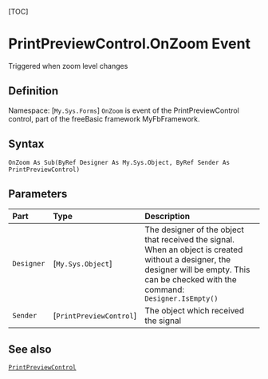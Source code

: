 [TOC]
# PrintPreviewControl.OnZoom Event
Triggered when zoom level changes
## Definition
Namespace: [`My.Sys.Forms`]
`OnZoom` is event of the PrintPreviewControl control, part of the freeBasic framework MyFbFramework.
## Syntax
```freeBasic
OnZoom As Sub(ByRef Designer As My.Sys.Object, ByRef Sender As PrintPreviewControl)
```

## Parameters

|Part|Type|Description|
| :------------ | :------------ | :------------ |
|`Designer`|[`My.Sys.Object`]|The designer of the object that received the signal. When an object is created without a designer, the designer will be empty. This can be checked with the command: `Designer.IsEmpty()`|
|`Sender`|[`PrintPreviewControl`]|The object which received the signal|

## See also
[`PrintPreviewControl`](PrintPreviewControl.md)
